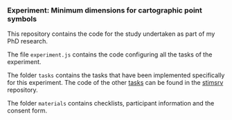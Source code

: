 ### Experiment: Minimum dimensions for cartographic point symbols

This repository contains the code for the study undertaken as part of my PhD research.

The file `experiment.js` contains the code configuring all the tasks of the experiment.

The folder `tasks` contains the tasks that have been implemented specifically for this experiment. The code of the other [tasks](https://github.com/floledermann/stimsrv/tree/main/src/task) can be found in the [stimsrv](https://github.com/floledermann/stimsrv) repository.

The folder `materials` contains checklists, participant information and the consent form.

